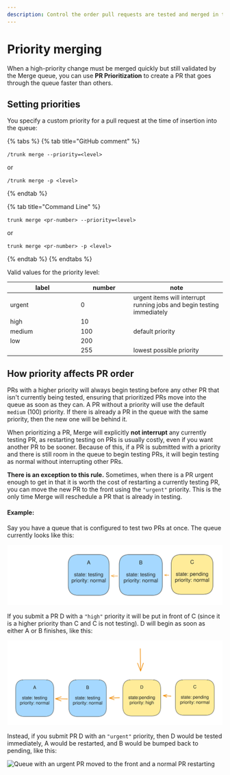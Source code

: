```yaml
---
description: Control the order pull requests are tested and merged in the Merge Queue
---
```


# Priority merging

When a high-priority change must be merged quickly but still validated by the Merge queue, you can use **PR Prioritization** to create a PR that goes through the queue faster than others.

## Setting priorities

You specify a custom priority for a pull request at the time of insertion into the queue:

{% tabs %}
{% tab title="GitHub comment" %}
```
/trunk merge --priority=<level>
```

or

```
/trunk merge -p <level>
```
{% endtab %}

{% tab title="Command Line" %}
```shell
trunk merge <pr-number> --priority=<level>
```

or

```
trunk merge <pr-number> -p <level>
```
{% endtab %}
{% endtabs %}

Valid values for the priority level:

<table><thead><tr><th width="151">label</th><th width="109">number</th><th>note</th></tr></thead><tbody><tr><td>urgent</td><td>0</td><td>urgent items will interrupt running jobs and begin testing immediately</td></tr><tr><td>high</td><td>10</td><td></td></tr><tr><td>medium</td><td>100</td><td>default priority</td></tr><tr><td>low</td><td>200</td><td></td></tr><tr><td></td><td>255</td><td>lowest possible priority</td></tr></tbody></table>

## How priority affects PR order

PRs with a higher priority will always begin testing before any other PR that isn't currently being tested, ensuring that prioritized PRs move into the queue as soon as they can. A PR without a priority will use the default `medium` (100) priority. If there is already a PR in the queue with the same priority, then the new one will be behind it.&#x20;

When prioritizing a PR, Merge will explicitly **not interrupt** any currently testing PR, as restarting testing on PRs is usually costly, even if you want another PR to be sooner. Because of this, if a PR is submitted with a priority and there is still room in the queue to begin testing PRs, it will begin testing as normal without interrupting other PRs.

**There is an exception to this rule.** Sometimes, when there is a PR urgent enough to get in that it is worth the cost of restarting a currently testing PR, you can move the new PR to the front using the `"urgent"` priority. This is the only time Merge will reschedule a PR that is already in testing.

#### Example:

Say you have a queue that is configured to test two PRs at once. The queue currently looks like this:

<img src="../../.gitbook/assets/file.excalidraw (1).svg" alt="Queue with two testing PRs and one pending" class="gitbook-drawing">

If you submit a PR D with a `"high"` priority it will be put in front of C (since it is a higher priority than C and C is not testing). D will begin as soon as either A or B finishes, like this:

<img src="../../.gitbook/assets/file.excalidraw (1) (1).svg" alt="Queue with two testing PRs and a new higher priority pending PR" class="gitbook-drawing">

Instead, if you submit PR D with an `"urgent"` priority, then D would be tested immediately,  A would be restarted, and B would be bumped back to pending, like this:

<img src="../../.gitbook/assets/file.excalidraw (2).svg" alt="Queue with an urgent PR moved to the front and a normal PR restarting" class="gitbook-drawing">
